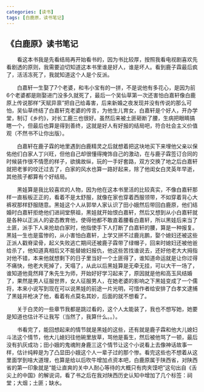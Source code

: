 ```yaml
---
categories: [读书]
tags: [白鹿原，读书笔记]
---
```


## 《白鹿原》读书笔记




&emsp;&emsp;看这本书我是先看结局再开始看书的，因为书比较厚，按照我看电视剧喜欢先看剧透的原则，我需要迫切知道这本书里谁是好人，谁是坏人。看到鹿子霖最后疯了，活活冻死了，我就知道这个人是个反派。

&emsp;&emsp;白嘉轩一生娶了7个老婆，和韦小宝有的一拼，不是说他有多花心，是因为前6个老婆都是刚娶进门没多久就死了，最后一个吴仙草第一次还害怕白嘉轩像白鹿原上传说那样“天赋异禀”把自己给毒害，后来新婚之夜发现并没有传说的那么可怕，吴仙草终结了白嘉轩克老婆的传言，为他生儿育女，白嘉轩是个好人，开办学堂，制订《乡约》，对长工鹿三也很好。虽然后来被土匪砸断了腰，生病把眼睛搞瞎一个，但最后也算是得到善终，这就是好人有好报的结局吧，符合社会主义价值观（不然书不让你出版）。

&emsp;&emsp;白嘉轩在鹿子霖的地里遇到白鹿精灵之后就想着把这块地买下来埋他父亲以保佑他们白家人丁兴旺，但他自己却很懂得掩饰自己的激动，在与鹿子霖签订合同的时候装作很不情愿的样子，欲擒故纵，玩的一手好套路，双方交换了地之后白嘉轩就把老爹的坟迁过去了，白家的风水也算一路好起来，除了他闺女白灵英年早逝，其他孩子都算有个好结局。

&emsp;&emsp;黑娃算是我比较喜欢的人物，因为他在这本书里活的比较真实，不像白嘉轩那样一直板板正正的，看着不是太舒服，就像在家也穿着西服领带，不如穿着背心大裤衩那样舒服随意。黑娃这个人从郭举人家认识了田小娥然后带回白鹿原，他们结婚时白嘉轩拒绝他们进祠堂祭祖，黑娃就开始恨白嘉轩，然后又想到从小白嘉轩就是各种以正派人的姿态教育他，使得他都不敢直着腰看白嘉轩，所以黑娃后来当了土匪，派手下人来抢劫白家时，他指使手下人打断了白嘉轩的腰，算是一种报复。黑娃一生也是蛮惨的，从小害怕白嘉轩，上学又拼不过鹿兆鹏，娶个媳妇还被这些正派人戳脊梁骨，起义失败逃亡期间还被鹿子霖带了绿帽子，回来时媳妇还被他爸给杀了，他知道真相后又不能替媳妇报仇，他这些苦找谁说去，还好他老大大拇指对他不错，本来他就想剩下的日子里当好一个土匪得了，谁知道命运就是让你过得不痛快，他老大死掉了，天塌了，从此以后黑娃算是无牵无挂，可以大干一场了，谁知道他竟然拜了朱先生为师，开始好好学习起来了，原因就是他和高玉风结婚了，果然是男人征服世界，女人征服男人，在她老婆的影响之下黑娃变成了一个儒将，本来小说写到现在可以说黑娃的前途一片光明，可惜作者给安排了白孝文逮捕了黑娃并枪决了他，看着有点莫名其妙，后面的就不想看了。

&emsp;&emsp;关于白灵的一些章节我都是跳过看的，这个人太能装了，我也不想写她，她要是知道也估计不让我写（当然了，我算什么。。）。

&emsp;&emsp;书看完了，能回想起来的情节就是黑娃的这些，还有就是鹿子霖和他大儿媳妇斗法这个情节，他大儿媳妇往他碗里放草，骂他是畜生，然后被他骂了一顿，最后没有扒灰成功；田小娥的鬼魂附身鹿三这个情节让这个小说看上去像神话故事一样，估计纯粹是为了凸显田小娥这个人一辈子过的那个惨。看完这些也不想着从这里面学到啥大道理，也算是给以后吹牛增加点资本吧，白鹿原属于陕西省，对陕西省的第一印象就是“能让直爽的关中人耐心等待的大概只有肉夹馍吧”这句出自《舌尖上的中国》的解说词，看了书之后在我对陕西历史认知中增加了几个标签：祠堂；大烟；土匪；缺水。




